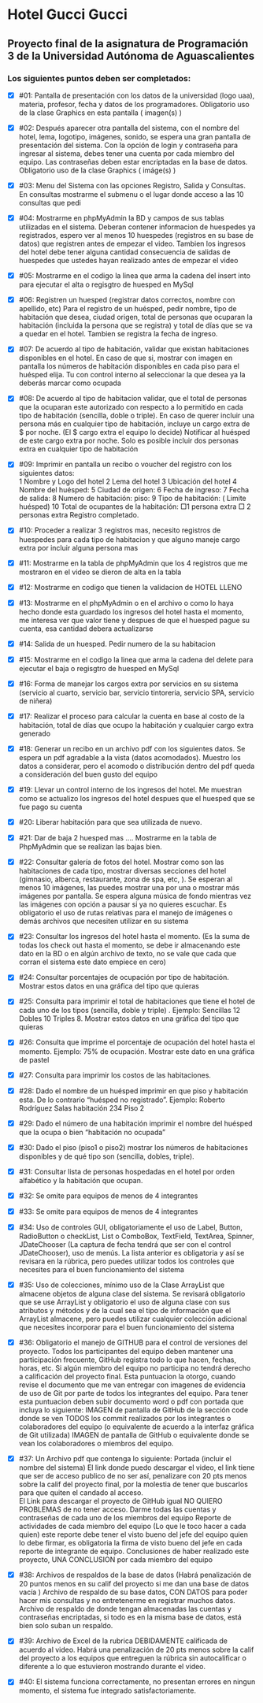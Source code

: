 # Hotel Gucci Gucci
## Proyecto final de la asignatura de Programación 3 de la Universidad Autónoma de Aguascalientes
### Los siguientes puntos deben ser completados:

- [x]   #01: Pantalla de presentación con los datos de la universidad (logo uaa),   materia, profesor, fecha y datos de los programadores. Obligatorio uso de la clase Graphics en esta pantalla ( imagen(s) )

- [x]   #02: Después aparecer otra pantalla del sistema, con el nombre del hotel, lema, logotipo, imágenes, sonido, se espera una gran pantalla de presentación del sistema.  Con la opción de login y contraseña para ingresar al sistema, debes tener una cuenta por cada miembro del equipo. Las contraseñas deben estar encriptadas en la base de datos. Obligatorio uso de la clase Graphics ( imáge(s) )

- [x]   #03: Menu del Sistema con las opciones Registro, Salida y Consultas. En consultas mostrarme el submenu o el lugar donde acceso a las 10 consultas que pedi 

- [x]   #04: Mostrarme en phpMyAdmin la BD y campos de sus tablas utilizadas en el sistema. Deberan contener informacion de huespedes ya registrados, espero ver al menos 10 huespedes (registros en su base de datos) que registren antes de empezar el video. Tambien los ingresos del hotel debe tener alguna cantidad  consecuencia de salidas de huespedes que ustedes hayan realizado antes de empezar el video

- [x]   #05: Mostrarme en el codigo la linea que arma la cadena del insert into para ejecutar el alta o regisgtro de huesped en MySql

- [x]   #06: Registren un huesped (registrar datos correctos, nombre con apellido, etc) Para el registro de un huésped, pedir nombre, tipo de habitación que desea, ciudad origen, total de personas que ocuparan la habitación (incluida la persona que se registra) y total de días que se va a quedar en el hotel. Tambien se registra la fecha de ingreso.

- [x]   #07: De acuerdo al tipo de habitación, validar que existan habitaciones disponibles en el hotel. En caso de que si, mostrar con imagen en pantalla los números de habitación disponibles en cada piso para el huésped elija. Tu con control interno al seleccionar la que desea ya la deberás marcar como ocupada

- [x]   #08:  De acuerdo al tipo de habitacion validar, que el total de personas que la ocuparan este autorizado con respecto a lo permitido en cada tipo de habitación (sencilla, doble o triple). En caso de querer incluir una persona más en cualquier tipo de habitación, incluye un cargo extra de $  por noche. (El $ cargo extra el equipo lo decide) Notificar  al huésped de este cargo extra por noche. Solo es posible incluir dos personas extra en cualquier tipo de habitación

- [x]   #09: Imprimir en pantalla un  recibo o voucher del registro con los siguientes datos:   
1 Nombre y Logo del hotel
2 Lema del hotel
3  Ubicación del hotel
4 Nombre del huésped:
5 Ciudad de origen:
6 Fecha de ingreso:
7 Fecha de salida:
8 Numero de habitación:   piso: 
9 Tipo de habitación:  ( Limite  huésped)
10 Total de ocupantes de la habitación: 
                                          □1 persona extra     □ 2 personas extra
Registro completado.

- [x]   #10: Proceder a realizar 3 registros mas, necesito registros de huespedes para cada tipo de habitacion y que alguno maneje cargo extra por incluir alguna persona mas

- [x]   #11: Mostrarme en la tabla de phpMyAdmin que los 4  registros que me mostraron en el video se dieron de alta en la tabla

- [x]   #12: Mostrarme en codigo que tienen la validacion de HOTEL LLENO 

- [x]   #13: Mostrarme en el phpMyAdmin o en el archivo o como lo haya hecho donde esta guardado los ingresos del hotel hasta el momento, me interesa ver que valor tiene y despues de que el huesped pague su cuenta, esa cantidad debera actualizarse

- [x]   #14: Salida de un huesped. Pedir numero de la su habitacion

- [x]   #15: Mostrarme en el codigo la linea que arma la cadena del delete  para ejecutar el baja o regisgtro de huesped en MySql

- [x]   #16: Forma de manejar los cargos extra por servicios en su sistema (servicio al cuarto, servicio bar, servicio tintoreria, servicio SPA, servicio de niñera)

- [x]   #17: Realizar el proceso para calcular la cuenta en base al costo de la habitación, total de días que ocupo la habitación y cualquier cargo extra generado

- [x]   #18: Generar un recibo en un archivo pdf con los siguientes datos. Se espera un pdf agradable a la vista (datos acomodados). Muestro los datos a considerar,  pero el acomodo o distribución dentro del pdf queda a consideración del buen gusto del equipo

- [x]   #19: Llevar un control interno de los ingresos del hotel.  Me muestran como se actualizo los ingresos del hotel despues que el huesped que se fue pago su cuenta

- [x]   #20: Liberar habitación para que sea utilizada de nuevo.

- [x]   #21: Dar de baja 2 huesped mas …. Mostrarme en la tabla de PhpMyAdmin que se realizan las bajas bien.

- [x]   #22: Consultar galería de fotos del hotel. Mostrar como son las habitaciones de cada tipo, mostrar diversas secciones del hotel (gimnasio, alberca, restaurante, zona de spa, etc, ). Se esperan al menos 10 imágenes, las puedes mostrar una por una o mostrar más imágenes por pantalla. Se espera alguna música de fondo mientras vez las imágenes con opción a pausar si ya no quieres escuchar. Es obligatorio el uso de rutas relativas para el manejo de imágenes o demás archivos que necesiten utilizar en su sistema

- [x]   #23: Consultar los ingresos del hotel hasta el momento. (Es la suma de todas los check out hasta el momento, se debe ir almacenando este dato en la BD o en algún archivo de texto, no se vale que cada que corran el sistema este dato empiece en cero)

- [x]   #24: Consultar  porcentajes de ocupación por tipo de habitación.  Mostrar estos datos en una gráfica del tipo que quieras

- [x]   #25: Consulta para imprimir el total de habitaciones que tiene el hotel de cada uno de los tipos (sencilla, doble y triple) . Ejemplo: Sencillas 12 Dobles  10 Triples  8. Mostrar estos datos en una gráfica del tipo que quieras

- [x]   #26: Consulta que imprime el porcentaje de ocupación del hotel hasta el momento. Ejemplo: 75% de ocupación. Mostrar este dato en una gráfica de pastel

- [x]   #27: Consulta para imprimir los costos de las habitaciones. 

- [x]   #28: Dado el nombre de un huésped imprimir en que piso y habitación esta. De lo contrario “huésped no registrado”. Ejemplo:  Roberto Rodríguez Salas habitación 234 Piso 2

- [x]   #29: Dado el número de una habitación imprimir el nombre del huésped que la ocupa o bien “habitación no ocupada”

- [x]   #30: Dado el piso (piso1 o piso2) mostrar los números de habitaciones disponibles y de qué tipo son (sencilla, dobles, triple). 

- [x]   #31: Consultar lista de personas hospedadas en el hotel por orden alfabético y la habitación que ocupan.

- [x]   #32: Se omite para equipos de menos de 4 integrantes

- [x]   #33: Se omite para equipos de menos de 4 integrantes

- [x]   #34: Uso de controles GUI, obligatoriamente el uso de Label, Button, RadioButton o checkList, List o ComboBox, TextField, TextArea, Spinner, JDateChooser (La captura de  fecha tendrá que ser con el control JDateChooser), uso de menús. La lista anterior es obligatoria y así se revisara en la rúbrica, pero puedes utilizar todos los controles que necesites para el buen funcionamiento del sistema

- [x]   #35: Uso de colecciones,  mínimo uso de la Clase ArrayList que almacene objetos de alguna clase del sistema. Se revisará obligatorio que se use ArrayList y obligatorio el uso de alguna clase con sus atributos y métodos y de la cual sea el tipo de información que el ArrayList almacene,  pero puedes utilizar cualquier colección adicional que necesites incorporar para el buen funcionamiento del sistema

- [x]   #36: Obligatorio el manejo de GITHUB para el control de versiones del proyecto. Todos los participantes del equipo deben mantener una participación frecuente, GitHub registra todo lo que hacen, fechas, horas, etc. Si algún miembro del equipo no participa no tendrá derecho a calificación del proyecto final.  Esta puntuacion la otorgo, cuando revise el documento que me van entregar con imagenes de evidencia de uso de Git por parte de todos los integrantes del equipo.  Para tener esta puntuacion deben subir documento word o pdf con portada que incluya  lo siguiente:  IMAGEN de pantalla de GitHub de la sección code donde se ven TODOS los commit realizados por los integrantes o colaboradores del equipo (o equivalente de acuerdo a la interfaz gráfica de Git utilizada)
IMAGEN de pantalla de GitHub o equivalente donde se vean los colaboradores o miembros del equipo. 

- [x]   #37: Un Archivo pdf   que contenga lo siguiente:
Portada (incluir el nombre del sistema)
El link donde puedo descargar el video, el link tiene que ser de acceso publico de no ser así, penalizare con 20 pts menos sobre la calif del proyecto final, por la molestia de tener que buscarlos para que quiten el candado al acceso.  
El Link para descargar el proyecto de GitHub igual NO QUIERO PROBLEMAS de no tener acceso.
Darme todas las cuentas y contraseñas de cada uno de los miembros del equipo
Reporte de actividades de cada miembro del equipo (Lo que le toco hacer a cada quien) este reporte debe tener el visto bueno del jefe del equipo quien lo debe firmar,  es obligatoria la firma de visto bueno del jefe en cada reporte de integrante de equipo.
Conclusiones de haber realizado este proyecto, UNA CONCLUSION por cada miembro del equipo

- [x]   #38: Archivos de respaldos de la base de datos (Habrá penalización de 20 puntos menos en su calif del proyecto si me dan una base de datos vacía )
Archivo de respaldo de su base datos, CON DATOS para poder hacer mis consultas y no entretenerme en registrar muchos datos. 
Archivo de respaldo de donde tengan almacenadas las cuentas y contraseñas encriptadas, si todo es en la misma base de datos, está bien solo suban un respaldo.

- [x]   #39: Archivo de Excel de la rubrica DEBIDAMENTE calificada de acuerdo al video. Habrá una penalización de 20 pts menos sobre la calif del proyecto a los equipos que entreguen la rúbrica sin autocalificar o diferente a lo que estuvieron mostrando durante el video.

- [x]   #40: El sistema funciona correctamente, no presentan errores en ningun momento, el sistema fue integrado satisfactoriamente.
